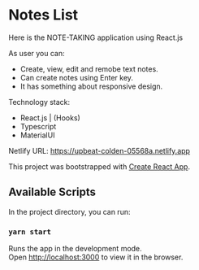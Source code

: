 # Notes List

Here is the NOTE-TAKING application using React.js

As user you can:

- Create, view, edit and remobe text notes.
- Can create notes using Enter key.
- It has something about responsive design.

Technology stack:

- React.js | (Hooks)
- Typescript
- MaterialUI

Netlify URL: https://upbeat-colden-05568a.netlify.app

This project was bootstrapped with [Create React App](https://github.com/facebook/create-react-app).

## Available Scripts

In the project directory, you can run:

### `yarn start`

Runs the app in the development mode.\
Open [http://localhost:3000](http://localhost:3010) to view it in the browser.
